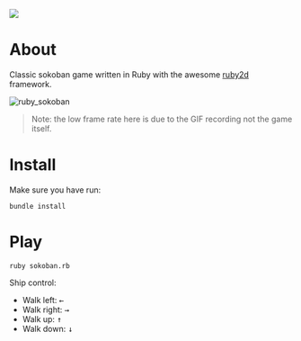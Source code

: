 <a href="https://codeclimate.com/github/mosinski/sokoban/maintainability"><img src="https://api.codeclimate.com/v1/badges/7470205a353c8ef1968b/maintainability" /></a>

# About

Classic sokoban game written in Ruby with the awesome [ruby2d](http://www.ruby2d.com) framework.

![ruby_sokoban](http://i.imgur.com/hkEXFZd.gif)

> Note: the low frame rate here is due to the GIF recording not the game itself.

# Install

Make sure you have run:

```
bundle install
```


# Play

```
ruby sokoban.rb
```

Ship control:

* Walk left: <kbd>←</kbd>
* Walk right: <kbd>→</kbd>
* Walk up: <kbd>↑</kbd>
* Walk down: <kbd>↓</kbd>
